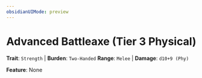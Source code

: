 ```yaml
---
obsidianUIMode: preview
---
```

# Advanced Battleaxe (Tier 3 Physical)

**Trait**: `Strength` | **Burden**: `Two-Handed`
**Range**: `Melee` | **Damage**: `d10+9 (Phy)`

**Feature**: None
